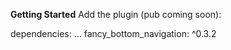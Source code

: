**Getting Started**
Add the plugin (pub coming soon):

dependencies:
  ...
  fancy_bottom_navigation: ^0.3.2
